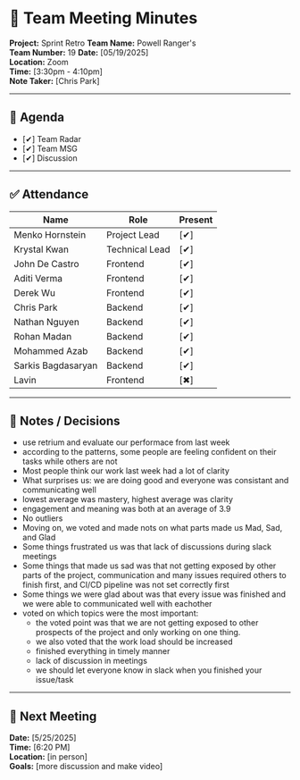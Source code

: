 # 📝 Team Meeting Minutes

**Project:** Sprint Retro
**Team Name:** Powell Ranger's  
**Team Number:** 19
**Date:** [05/19/2025]  
**Location:** Zoom  
**Time:** [3:30pm - 4:10pm]  
**Note Taker:** [Chris Park]  

---

## 📌 Agenda
- [✔]  Team Radar
- [✔]  Team MSG
- [✔]  Discussion

---

## ✅ Attendance
| Name              | Role                     | Present |
|-------------------|--------------------------|---------|
| Menko Hornstein   | Project Lead             | [✔]  |
| Krystal Kwan      | Technical Lead           | [✔]  |
| John De Castro    | Frontend                 | [✔]  |
| Aditi Verma       | Frontend                 | [✔]  |
| Derek Wu          | Frontend                 | [✔]  |
| Chris Park        | Backend                  | [✔]  |
| Nathan Nguyen     | Backend                  | [✔]  |
| Rohan Madan       | Backend                  | [✔]  |
| Mohammed Azab     | Backend                  | [✔]  |
| Sarkis Bagdasaryan| Backend                  | [✔]  |
| Lavin             | Frontend                 | [✖]  |


---

## 💬 Notes / Decisions
- use retrium and evaluate our performace from last week
- according to the patterns, some people are feeling confident on their tasks while others are not
- Most people think our work last week had a lot of clarity
- What surprises us: we are doing good and everyone was consistant and communicating well
- lowest average was mastery, highest average was clarity
- engagement and meaning was both at an average of 3.9
- No outliers
- Moving on, we voted and made nots on what parts made us Mad, Sad, and Glad
- Some things frustrated us was that lack of discussions during slack meetings
- Some things that made us sad was that not getting exposed by other parts of the project, communication and many issues required others to finish first, and CI/CD pipeline was not set correctly first
- Some things we were glad about was that every issue was finished and we were able to communicated well with eachother
- voted on which topics were the most important:
  * the voted point was that we are not getting exposed to other prospects of the project and only working on one thing.
  * we also voted that the work load should be increased
  * finished everything in timely manner 
  * lack of discussion in meetings
  * we should let everyone know in slack when you finished your issue/task
---

## 📅 Next Meeting
**Date:** [5/25/2025]  
**Time:** [6:20 PM]  
**Location:** [in person]  
**Goals:** [more discussion and make video]
